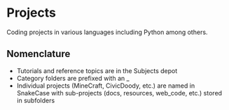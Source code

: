 # Projects
Coding projects in various languages including Python among others.

## Nomenclature
* Tutorials and reference topics are in the Subjects depot
* Category folders are prefixed with an _
* Individual projects (MineCraft, CivicDoody, etc.) are named in SnakeCase with sub-projects (docs, resources, web_code, etc.) stored in subfolders
